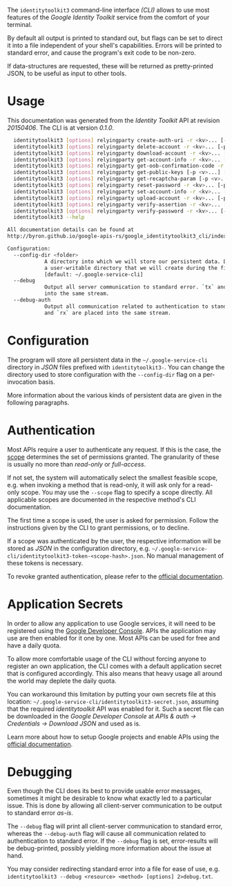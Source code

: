 <!---
DO NOT EDIT !
This file was generated automatically from 'src/mako/cli/README.md.mako'
DO NOT EDIT !
-->
The `identitytoolkit3` command-line interface *(CLI)* allows to use most features of the *Google Identity Toolkit* service from the comfort of your terminal.

By default all output is printed to standard out, but flags can be set to direct it into a file independent of your shell's
capabilities. Errors will be printed to standard error, and cause the program's exit code to be non-zero.

If data-structures are requested, these will be returned as pretty-printed JSON, to be useful as input to other tools.

# Usage

This documentation was generated from the *Identity Toolkit* API at revision *20150406*. The CLI is at version *0.1.0*.

```bash
  identitytoolkit3 [options] relyingparty create-auth-uri -r <kv>... [-p <v>...] [-o <out>]
  identitytoolkit3 [options] relyingparty delete-account -r <kv>... [-p <v>...] [-o <out>]
  identitytoolkit3 [options] relyingparty download-account -r <kv>... [-p <v>...] [-o <out>]
  identitytoolkit3 [options] relyingparty get-account-info -r <kv>... [-p <v>...] [-o <out>]
  identitytoolkit3 [options] relyingparty get-oob-confirmation-code -r <kv>... [-p <v>...] [-o <out>]
  identitytoolkit3 [options] relyingparty get-public-keys [-p <v>...] [-o <out>]
  identitytoolkit3 [options] relyingparty get-recaptcha-param [-p <v>...] [-o <out>]
  identitytoolkit3 [options] relyingparty reset-password -r <kv>... [-p <v>...] [-o <out>]
  identitytoolkit3 [options] relyingparty set-account-info -r <kv>... [-p <v>...] [-o <out>]
  identitytoolkit3 [options] relyingparty upload-account -r <kv>... [-p <v>...] [-o <out>]
  identitytoolkit3 [options] relyingparty verify-assertion -r <kv>... [-p <v>...] [-o <out>]
  identitytoolkit3 [options] relyingparty verify-password -r <kv>... [-p <v>...] [-o <out>]
  identitytoolkit3 --help

All documentation details can be found at
http://byron.github.io/google-apis-rs/google_identitytoolkit3_cli/index.html

Configuration:
  --config-dir <folder>
            A directory into which we will store our persistent data. Defaults to 
            a user-writable directory that we will create during the first invocation.
            [default: ~/.google-service-cli]
  --debug
            Output all server communication to standard error. `tx` and `rx` are placed 
            into the same stream.
  --debug-auth
            Output all communication related to authentication to standard error. `tx` 
            and `rx` are placed into the same stream.

```

# Configuration

The program will store all persistent data in the `~/.google-service-cli` directory in *JSON* files prefixed with `identitytoolkit3-`.  You can change the directory used to store configuration with the `--config-dir` flag on a per-invocation basis.

More information about the various kinds of persistent data are given in the following paragraphs.

# Authentication

Most APIs require a user to authenticate any request. If this is the case, the [scope][scopes] determines the 
set of permissions granted. The granularity of these is usually no more than *read-only* or *full-access*.

If not set, the system will automatically select the smallest feasible scope, e.g. when invoking a
method that is read-only, it will ask only for a read-only scope. 
You may use the `--scope` flag to specify a scope directly. 
All applicable scopes are documented in the respective method's CLI documentation.

The first time a scope is used, the user is asked for permission. Follow the instructions given 
by the CLI to grant permissions, or to decline.

If a scope was authenticated by the user, the respective information will be stored as *JSON* in the configuration
directory, e.g. `~/.google-service-cli/identitytoolkit3-token-<scope-hash>.json`. No manual management of these tokens
is necessary.

To revoke granted authentication, please refer to the [official documentation][revoke-access].

# Application Secrets

In order to allow any application to use Google services, it will need to be registered using the 
[Google Developer Console][google-dev-console]. APIs the application may use are then enabled for it
one by one. Most APIs can be used for free and have a daily quota.

To allow more comfortable usage of the CLI without forcing anyone to register an own application, the CLI
comes with a default application secret that is configured accordingly. This also means that heavy usage
all around the world may deplete the daily quota.

You can workaround this limitation by putting your own secrets file at this location: 
`~/.google-service-cli/identitytoolkit3-secret.json`, assuming that the required *identitytoolkit* API 
was enabled for it. Such a secret file can be downloaded in the *Google Developer Console* at 
*APIs & auth -> Credentials -> Download JSON* and used as is.

Learn more about how to setup Google projects and enable APIs using the [official documentation][google-project-new].


# Debugging

Even though the CLI does its best to provide usable error messages, sometimes it might be desirable to know
what exactly led to a particular issue. This is done by allowing all client-server communication to be 
output to standard error *as-is*.

The `--debug` flag will print all client-server communication to standard error, whereas the `--debug-auth` flag
will cause all communication related to authentication to standard error.
If the `--debug` flag is set, error-results will be debug-printed, possibly yielding more information about the 
issue at hand.

You may consider redirecting standard error into a file for ease of use, e.g. `identitytoolkit3 --debug <resource> <method> [options] 2>debug.txt`.


[scopes]: https://developers.google.com/+/api/oauth#scopes
[revoke-access]: http://webapps.stackexchange.com/a/30849
[google-dev-console]: https://console.developers.google.com/
[google-project-new]: https://developers.google.com/console/help/new/